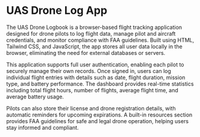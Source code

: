 # UAS Drone Log App
The UAS Drone Logbook is a browser-based flight tracking application designed for drone pilots to log flight data, manage pilot and aircraft credentials, and monitor compliance with FAA guidelines. Built using HTML, Tailwind CSS, and JavaScript, the app stores all user data locally in the browser, eliminating the need for external databases or servers.

This application supports full user authentication, enabling each pilot to securely manage their own records. Once signed in, users can log individual flight entries with details such as date, flight duration, mission type, and battery performance. The dashboard provides real-time statistics including total flight hours, number of flights, average flight time, and average battery usage.

Pilots can also store their license and drone registration details, with automatic reminders for upcoming expirations. A built-in resources section provides FAA guidelines for safe and legal drone operation, helping users stay informed and compliant.

